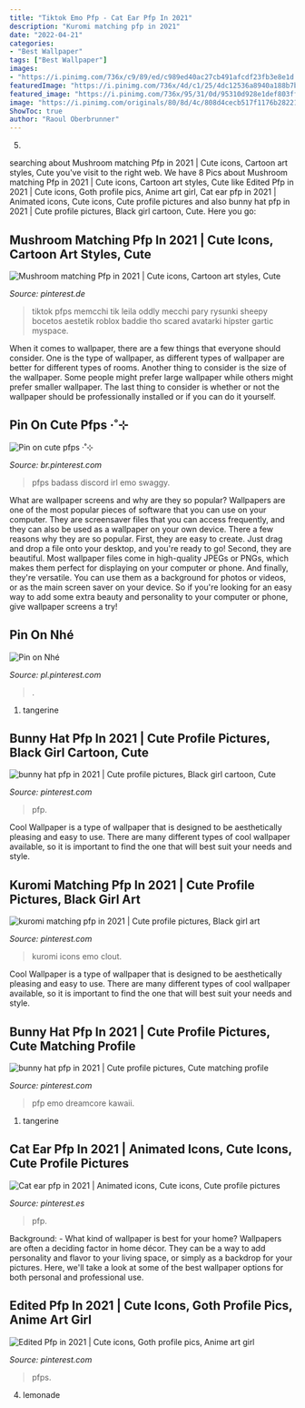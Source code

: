 ```yaml
---
title: "Tiktok Emo Pfp - Cat Ear Pfp In 2021"
description: "Kuromi matching pfp in 2021"
date: "2022-04-21"
categories:
- "Best Wallpaper"
tags: ["Best Wallpaper"]
images:
- "https://i.pinimg.com/736x/c9/89/ed/c989ed40ac27cb491afcdf23fb3e8e1d.jpg"
featuredImage: "https://i.pinimg.com/736x/4d/c1/25/4dc12536a8940a188b7b6f8ba5ae29c8.jpg"
featured_image: "https://i.pinimg.com/736x/95/31/0d/95310d928e1def803ff8d16d622ae3a5.jpg"
image: "https://i.pinimg.com/originals/80/8d/4c/808d4cecb517f1176b2822145e73e669.jpg"
ShowToc: true
author: "Raoul Oberbrunner"
---
```



5.

	

		
searching about Mushroom matching Pfp in 2021 | Cute icons, Cartoon art styles, Cute you've visit to the right web. We have 8 Pics about Mushroom matching Pfp in 2021 | Cute icons, Cartoon art styles, Cute like Edited Pfp in 2021 | Cute icons, Goth profile pics, Anime art girl, Cat ear pfp in 2021 | Animated icons, Cute icons, Cute profile pictures and also bunny hat pfp in 2021 | Cute profile pictures, Black girl cartoon, Cute. Here you go:
		
    
## Mushroom Matching Pfp In 2021 | Cute Icons, Cartoon Art Styles, Cute

<img loading=lazy src="https://i.pinimg.com/736x/4d/c1/25/4dc12536a8940a188b7b6f8ba5ae29c8.jpg" onerror="this.onerror=null;this.src='https://tse3.mm.bing.net/th?id=OIP.kp-hY5YQX1vp1zCBVhlESwAAAA&amp;pid=15.1';" alt="Mushroom matching Pfp in 2021 | Cute icons, Cartoon art styles, Cute">

_Source: pinterest.de_

>tiktok pfps memcchi tik leila oddly mecchi pary rysunki sheepy bocetos aestetik roblox baddie tho scared avatarki hípster gartic myspace. 

	

When it comes to wallpaper, there are a few things that everyone should consider. One is the type of wallpaper, as different types of wallpaper are better for different types of rooms. Another thing to consider is the size of the wallpaper. Some people might prefer large wallpaper while others might prefer smaller wallpaper. The last thing to consider is whether or not the wallpaper should be professionally installed or if you can do it yourself.

    
## Pin On Cute Pfps ‧˚⊹

<img loading=lazy src="https://i.pinimg.com/736x/c9/89/ed/c989ed40ac27cb491afcdf23fb3e8e1d.jpg" onerror="this.onerror=null;this.src='https://tse2.mm.bing.net/th?id=OIP.bvUqvZeFUMdrC92rJcqzeAHaHa&amp;pid=15.1';" alt="Pin on cute pfps ‧˚⊹">

_Source: br.pinterest.com_

>pfps badass discord irl emo swaggy. 

	

What are wallpaper screens and why are they so popular?
Wallpapers are one of the most popular pieces of software that you can use on your computer. They are screensaver files that you can access frequently, and they can also be used as a wallpaper on your own device. There a few reasons why they are so popular. First, they are easy to create. Just drag and drop a file onto your desktop, and you're ready to go! Second, they are beautiful. Most wallpaper files come in high-quality JPEGs or PNGs, which makes them perfect for displaying on your computer or phone. And finally, they're versatile. You can use them as a background for photos or videos, or as the main screen saver on your device. So if you're looking for an easy way to add some extra beauty and personality to your computer or phone, give wallpaper screens a try!

    
## Pin On Nhé

<img loading=lazy src="https://i.pinimg.com/736x/e6/a5/2c/e6a52ca276c8e83eb0778b29f0d6aba2.jpg" onerror="this.onerror=null;this.src='https://tse1.mm.bing.net/th?id=OIP.FBhNAAhy7YQQSHDqnEvXdAHaHa&amp;pid=15.1';" alt="Pin on Nhé">

_Source: pl.pinterest.com_

>. 

	

1. tangerine 

    
## Bunny Hat Pfp In 2021 | Cute Profile Pictures, Black Girl Cartoon, Cute

<img loading=lazy src="https://i.pinimg.com/736x/95/31/0d/95310d928e1def803ff8d16d622ae3a5.jpg" onerror="this.onerror=null;this.src='https://tse3.mm.bing.net/th?id=OIP.ULf4rXPvi8EUISmbWuTOewHaHp&amp;pid=15.1';" alt="bunny hat pfp in 2021 | Cute profile pictures, Black girl cartoon, Cute">

_Source: pinterest.com_

>pfp. 

	

Cool Wallpaper is a type of wallpaper that is designed to be aesthetically pleasing and easy to use. There are many different types of cool wallpaper available, so it is important to find the one that will best suit your needs and style.

    
## Kuromi Matching Pfp In 2021 | Cute Profile Pictures, Black Girl Art

<img loading=lazy src="https://i.pinimg.com/736x/cf/82/50/cf8250e52258b185262e66b8db63bf23.jpg" onerror="this.onerror=null;this.src='https://tse3.mm.bing.net/th?id=OIP.d3PKhaWfXr1QQqol9HZaqQHaHe&amp;pid=15.1';" alt="kuromi matching pfp in 2021 | Cute profile pictures, Black girl art">

_Source: pinterest.com_

>kuromi icons emo clout. 

	

Cool Wallpaper is a type of wallpaper that is designed to be aesthetically pleasing and easy to use. There are many different types of cool wallpaper available, so it is important to find the one that will best suit your needs and style.

    
## Bunny Hat Pfp In 2021 | Cute Profile Pictures, Cute Matching Profile

<img loading=lazy src="https://i.pinimg.com/736x/d5/14/7d/d5147d73e32f5aadf882a26bd6669d55.jpg" onerror="this.onerror=null;this.src='https://tse4.mm.bing.net/th?id=OIP.J12KGg2lwMHeLWMHDN_31wHaHS&amp;pid=15.1';" alt="bunny hat pfp in 2021 | Cute profile pictures, Cute matching profile">

_Source: pinterest.com_

>pfp emo dreamcore kawaii. 

	

1. tangerine 

    
## Cat Ear Pfp In 2021 | Animated Icons, Cute Icons, Cute Profile Pictures

<img loading=lazy src="https://i.pinimg.com/736x/b7/97/42/b7974292234828774d035834d2176200.jpg" onerror="this.onerror=null;this.src='https://tse1.mm.bing.net/th?id=OIP.dRwXlmmSkIW7sb2i-1vpMwHaHS&amp;pid=15.1';" alt="Cat ear pfp in 2021 | Animated icons, Cute icons, Cute profile pictures">

_Source: pinterest.es_

>pfp. 

	

Background: - What kind of wallpaper is best for your home?
Wallpapers are often a deciding factor in home décor. They can be a way to add personality and flavor to your living space, or simply as a backdrop for your pictures. Here, we'll take a look at some of the best wallpaper options for both personal and professional use.

    
## Edited Pfp In 2021 | Cute Icons, Goth Profile Pics, Anime Art Girl

<img loading=lazy src="https://i.pinimg.com/originals/80/8d/4c/808d4cecb517f1176b2822145e73e669.jpg" onerror="this.onerror=null;this.src='https://tse1.mm.bing.net/th?id=OIP.xkMk3AWR0KDL0EsPrl981AHaHe&amp;pid=15.1';" alt="Edited Pfp in 2021 | Cute icons, Goth profile pics, Anime art girl">

_Source: pinterest.com_

>pfps. 

	

4. lemonade 

